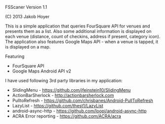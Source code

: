 FSScaner Version 1.1

(C) 2013 Jakob Hoyer

This is a simple application that queries FourSquare API for venues and
presents them as a list. Also some additional information is displayed
on each venue (distance, count of checkins, address if present, category icon).
The application also features Google Maps API - when a venue is tapped,
it is displayed on a map.


Featuring

* FourSquare API
* Google Maps Android API v2



I have used following 3rd party libraries in my application:

* SlidingMenu - https://github.com/jfeinstein10/SlidingMenu
* ActionBarSherlock - http://actionbarsherlock.com
* PulltoRefresh - https://github.com/chrisbanes/Android-PullToRefresh
* LazyList - https://github.com/thest1/LazyList
* android-async-http - https://github.com/loopj/android-async-http
* ACRA Error reporting - https://github.com/ACRA/acra



 
